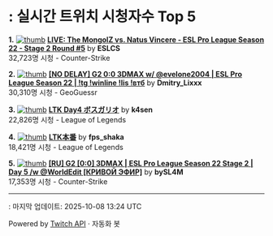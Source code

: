 # : 실시간 트위치 시청자수 Top 5

**1.** [![thumb](https://static-cdn.jtvnw.net/previews-ttv/live_user_eslcs-320x180.jpg)](https://twitch.tv/ESLCS)
**[LIVE: The MongolZ vs. Natus Vincere - ESL Pro League Season 22 - Stage 2 Round #5](https://twitch.tv/ESLCS)** by **ESLCS**<br>32,723명 시청  - Counter-Strike

**2.** [![thumb](https://static-cdn.jtvnw.net/previews-ttv/live_user_dmitry_lixxx-320x180.jpg)](https://twitch.tv/Dmitry_Lixxx)
**[[NO DELAY] G2 0:0 3DMAX w/ @evelone2004 | ESL Pro League Season 22 | !tg !winline !lis !втб](https://twitch.tv/Dmitry_Lixxx)** by **Dmitry_Lixxx**<br>30,310명 시청  - GeoGuessr

**3.** [![thumb](https://static-cdn.jtvnw.net/previews-ttv/live_user_k4sen-320x180.jpg)](https://twitch.tv/k4sen)
**[LTK Day4 ボスガリオ](https://twitch.tv/k4sen)** by **k4sen**<br>22,826명 시청  - League of Legends

**4.** [![thumb](https://static-cdn.jtvnw.net/previews-ttv/live_user_fps_shaka-320x180.jpg)](https://twitch.tv/fps_shaka)
**[LTK本番](https://twitch.tv/fps_shaka)** by **fps_shaka**<br>18,421명 시청  - League of Legends

**5.** [![thumb](https://static-cdn.jtvnw.net/previews-ttv/live_user_bysl4m-320x180.jpg)](https://twitch.tv/bySL4M)
**[[RU] G2 [0:0] 3DMAX | ESL Pro League Season 22 Stage 2 | Day 5 /w @WorldEdit [КРИВОЙ ЭФИР]](https://twitch.tv/bySL4M)** by **bySL4M**<br>17,353명 시청  - Counter-Strike


---
: 마지막 업데이트: 2025-10-08 13:24 UTC

Powered by [Twitch API](https://dev.twitch.tv/docs/api/reference) · 자동화 봇